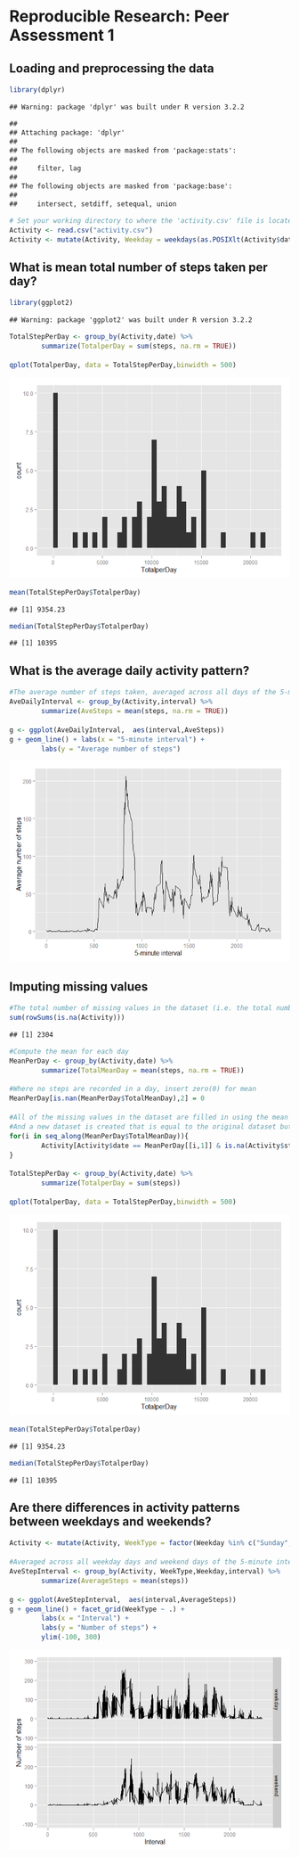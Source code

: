 # Reproducible Research: Peer Assessment 1


## Loading and preprocessing the data


```r
library(dplyr)
```

```
## Warning: package 'dplyr' was built under R version 3.2.2
```

```
## 
## Attaching package: 'dplyr'
## 
## The following objects are masked from 'package:stats':
## 
##     filter, lag
## 
## The following objects are masked from 'package:base':
## 
##     intersect, setdiff, setequal, union
```

```r
# Set your working directory to where the 'activity.csv' file is located.
Activity <- read.csv("activity.csv")
Activity <- mutate(Activity, Weekday = weekdays(as.POSIXlt(Activity$date)), date = strftime(Activity$date, "%m-%d-%y"))
```


## What is mean total number of steps taken per day?


```r
library(ggplot2)
```

```
## Warning: package 'ggplot2' was built under R version 3.2.2
```

```r
TotalStepPerDay <- group_by(Activity,date) %>% 
        summarize(TotalperDay = sum(steps, na.rm = TRUE))

qplot(TotalperDay, data = TotalStepPerDay,binwidth = 500)
```

![](PAssessment1_files/figure-html/TotalperDay-1.png) 

```r
mean(TotalStepPerDay$TotalperDay)
```

```
## [1] 9354.23
```

```r
median(TotalStepPerDay$TotalperDay)
```

```
## [1] 10395
```


## What is the average daily activity pattern?


```r
#The average number of steps taken, averaged across all days of the 5-minute interval 
AveDailyInterval <- group_by(Activity,interval) %>% 
        summarize(AveSteps = mean(steps, na.rm = TRUE))

g <- ggplot(AveDailyInterval,  aes(interval,AveSteps))
g + geom_line() + labs(x = "5-minute interval") +
        labs(y = "Average number of steps")
```

![](PAssessment1_files/figure-html/DailyActivityPattern-1.png) 

## Imputing missing values


```r
#The total number of missing values in the dataset (i.e. the total number of rows with NAs)
sum(rowSums(is.na(Activity)))
```

```
## [1] 2304
```

```r
#Compute the mean for each day
MeanPerDay <- group_by(Activity,date) %>% 
        summarize(TotalMeanDay = mean(steps, na.rm = TRUE))

#Where no steps are recorded in a day, insert zero(0) for mean
MeanPerDay[is.nan(MeanPerDay$TotalMeanDay),2] = 0

#All of the missing values in the dataset are filled in using the mean for each day
#And a new dataset is created that is equal to the original dataset but with the missing data filled in.
for(i in seq_along(MeanPerDay$TotalMeanDay)){
        Activity[Activity$date == MeanPerDay[[i,1]] & is.na(Activity$steps),1] = MeanPerDay[[i,2]]
}

TotalStepPerDay <- group_by(Activity,date) %>% 
        summarize(TotalperDay = sum(steps))

qplot(TotalperDay, data = TotalStepPerDay,binwidth = 500)
```

![](PAssessment1_files/figure-html/MissingValues-1.png) 

```r
mean(TotalStepPerDay$TotalperDay)
```

```
## [1] 9354.23
```

```r
median(TotalStepPerDay$TotalperDay)
```

```
## [1] 10395
```

## Are there differences in activity patterns between weekdays and weekends?


```r
Activity <- mutate(Activity, WeekType = factor(Weekday %in% c("Sunday","Saturday"), labels = c("weekday","weekend")))

#Averaged across all weekday days and weekend days of the 5-minute interval
AveStepInterval <- group_by(Activity, WeekType,Weekday,interval) %>%
        summarize(AverageSteps = mean(steps))

g <- ggplot(AveStepInterval,  aes(interval,AverageSteps))
g + geom_line() + facet_grid(WeekType ~ .) +
        labs(x = "Interval") +
        labs(y = "Number of steps") +
        ylim(-100, 300)
```

![](PAssessment1_files/figure-html/ActivityPatterns-1.png) 
